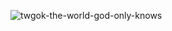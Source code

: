 ![twgok-the-world-god-only-knows](https://user-images.githubusercontent.com/72344323/190332628-7e1b99cb-0f96-40e7-99e4-75894eab0c79.gif)
